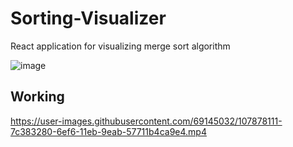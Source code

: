# Sorting-Visualizer
React application for visualizing merge sort algorithm

![image](https://user-images.githubusercontent.com/69145032/107878164-c8837280-6ef6-11eb-8639-61e7c00d1a49.png)

## Working
https://user-images.githubusercontent.com/69145032/107878111-7c383280-6ef6-11eb-9eab-57711b4ca9e4.mp4
